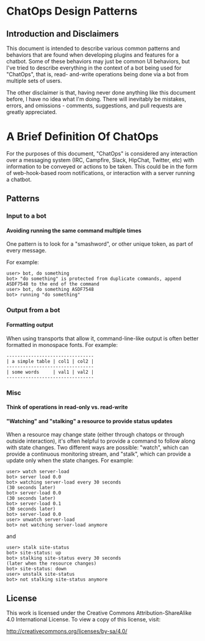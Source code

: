 # ChatOps Design Patterns

## Introduction and Disclaimers

This document is intended to describe various common patterns and behaviors
that are found when developing plugins and features for a chatbot.  Some of
these behaviors may just be common UI behaviors, but I've tried to describe
everything in the context of a bot being used for "ChatOps", that is, read-
and-write operations being done via a bot from multiple sets of users.

The other disclaimer is that, having never done anything like this document
before, I have no idea what I'm doing.  There will inevitably be mistakes,
errors, and omissions - comments, suggestions, and pull requests are greatly
appreciated.

# A Brief Definition Of ChatOps

For the purposes of this document, "ChatOps" is considered any interaction
over a messaging system (IRC, Campfire, Slack, HipChat, Twitter, etc) with
information to be conveyed or actions to be taken.  This could be in the form
of web-hook-based room notifications, or interaction with a server running
a chatbot.

## Patterns

### Input to a bot

#### Avoiding running the same command multiple times

One pattern is to look for a "smashword", or other unique token, as part of
every message.

For example:
```
user> bot, do something
bot> "do something" is protected from duplicate commands, append ASDF7548 to the end of the command
user> bot, do something ASDF7548
bot> running "do something"
```

### Output from a bot

#### Formatting output

When using transports that allow it, command-line-like output is often better
formatted in monospace fonts.  For example:

```
--------------------------------
| a simple table | col1 | col2 |
--------------------------------
| some words     | val1 | val2 |
--------------------------------
```

### Misc

#### Think of operations in read-only vs. read-write

#### "Watching" and "stalking" a resource to provide status updates

When a resource may change state (either through chatops or through outside
interaction), it's often helpful to provide a command to follow along with
state changes.  Two different ways are possible: "watch", which can provide
a continuous monitoring stream, and "stalk", which can provide a update only
when the state changes.  For example:

```
user> watch server-load
bot> server load 0.0
bot> watching server-load every 30 seconds
(30 seconds later)
bot> server-load 0.0
(30 seconds later)
bot> server-load 0.1
(30 seconds later)
bot> server-load 0.0
user> unwatch server-load
bot> not watching server-load anymore 
```

and

```
user> stalk site-status
bot> site-status: up
bot> stalking site-status every 30 seconds
(later when the resource changes)
bot> site-status: down
user> unstalk site-status
bot> not stalking site-status anymore
```

## License

This work is licensed under the Creative Commons Attribution-ShareAlike 4.0
International License.  To view a copy of this license, visit:

http://creativecommons.org/licenses/by-sa/4.0/
